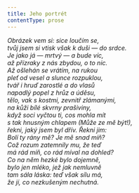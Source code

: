 ```yaml
---
title: Jeho portrét
contentType: prose
---
```


<section>

_Obrázek vem si: sice loučím se,  
tvůj jsem si vtisk však k duši — do srdce.  
Je jako já — mrtvý — a bude víc,  
až přízraky z nás zbydou, o to nic.  
Až ošlehán se vrátím, na rukou  
pleť od vesel a slunce rozpuklou,  
tvář i hruď zarostlé a do vlasů  
napadlý popel z hrůz a úděsu,  
tělo, vak s kostmi, zevnitř zlámanými,  
na kůži bílé skvrny prašiviny,  
když soci vyčtou ti, cos mohla mít  
s tak hnusným chlapem (Může ze mě být!),  
řekni, jaký jsem byl dřív. Řekni jim:  
Bolí ty rány mě? Je mě snad míň?  
Což rozum zatemnily mu, že teď  
má rád míň, co rád míval na dohled?  
Co na něm hezké bylo dojemně,  
bylo jen mléko, jež jak nemluvně  
tam sála láska: teď však sílu má,  
že jí, co nezkušeným nechutná._

</section>
